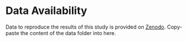 # Data Availability

Data to reproduce the results of this study is provided on [Zenodo](https://zenodo.org/records/14941688?preview=1&token=eyJhbGciOiJIUzUxMiJ9.eyJpZCI6ImJhZGZjNTFhLTVlNGUtNDM5Ni1hYWRlLTViZDNjY2JlMTc2MyIsImRhdGEiOnt9LCJyYW5kb20iOiJmMzc5N2E0YjIyYjliNmNmOTA3OTk1MTQxMjkzNzBiNiJ9.RZatmIF_oKJpU2pKO6hg9trpF6jnj2aE4Gux-GVrcxwYXAiPUXDZNhggsxcUqG6g0loJQUYJi6iIFBnkoYK3Uw). Copy-paste the content of the data folder into here.

